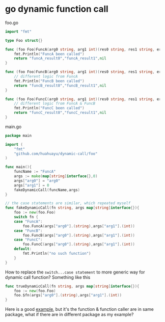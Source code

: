 # go dynamic function call

foo.go

```go
import "fmt"

type Foo struct{}

func (foo Foo)FuncA(arg0 string, arg1 int)(res0 string, res1 string, err error){
	fmt.Println("FuncA been called")
	return "funcA_result0","funcA_result1",nil
}

func (foo Foo)FuncB(arg0 string, arg1 int)(res0 string, res1 string, err error){
	// different logic from FuncA
	fmt.Println("FuncB been called")
	return "funcB_result0","funcB_result1",nil
}

func (foo Foo)FuncC(arg0 string, arg1 int)(res0 string, res1 string, err error){
	// different logic from FuncA & FuncB
	fmt.Println("FuncC been called")
	return "funcC_result0","funcC_result1",nil
}
```

main.go

```go
package main

import (
	"fmt"
	"github.com/huahuayu/dynamic-call/foo"
)

func main(){
	funcName := "FuncA"
	args := make(map[string]interface{},0)
	args["arg0"] = "arg0"
	args["arg1"] = 0
	fakeDynamicCall(funcName,args)
}

// the case statements are similar, which repeated myself
func fakeDynamicCall(fn string, args map[string]interface{}){
	foo := new(foo.Foo)
	switch fn {
	case "FuncA":
		foo.FuncA(args["arg0"].(string),args["arg1"].(int))
	case "FuncB":
		foo.FuncB(args["arg0"].(string),args["arg1"].(int))
	case "FuncC":
		foo.FuncC(args["arg0"].(string),args["arg1"].(int))
	default:
		fmt.Println("no such function")
	}
}
```

How to replace the `switch...case statement` to more generic way for dynamic call function? Something like this

```go
func trueDynamicCall(fn string, args map[string]interface{}){
	foo := new(foo.Foo)
	foo.$fn(args["arg0"].(string),args["arg1"].(int))
}
```

Here is a good [example](https://medium.com/@vicky.kurniawan/go-call-a-function-from-string-name-30b41dcb9e12), but it's the function & function caller are in same package, what if there are in different package as my example?

